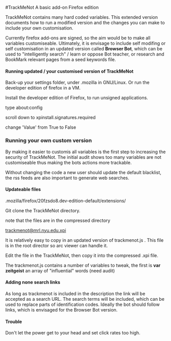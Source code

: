 #TrackMeNot
A basic add-on Firefox edition

TrackMeNot contains many hard coded variables. This extended version documents how to run a modified version and the changes you can make to include your own customisation.

Currently firefox add-ons are signed, so the aim would be to make all variables customiseable. Ultimately, it is envisage to include self modifing or self customisation in an updated version called **Browser Bot**, which can be used to "intelligently search" / learn or oppose Bot teacher, or research and BookMark relevant pages from a seed keywords file.

#### Running updated / your customised version of TrackMeNot

Back-up your settings folder, under .mozilla in GNU/Linux. Or run the developer edition of firefox in a VM.


Install the developer edition of Firefox, to run unsigned applications.

type about:config

scroll down to xpinstall.signatures.required 

change 'Value' from True to False

### Running your own custom version

By making it easier to customis all variables is the first step to increasing the security of TrackMeNot. The initial audit shows too many variables are not customiseable thus making the bots actions more trackable.

Without changing the code a new user should update the default blacklist, the rss feeds are also important to generate web searches.

#### Updateable files


.mozilla/firefox/20fzsdo8.dev-edition-default/extensions/

Git clone the TrackMeNot directory.

note that the files are in the compressed directory

trackmenot@mrl.nyu.edu.xpi

It is relatively easy to copy in an updated version of trackmenot.js . This file is in the root director so arc viewer can handle it.

Edit the file in the TrackMeNot, then copy it into the compressed .xpi file.

The trackmenot.js contains a number of variables to tweak, the first is **var zeitgeist** an array of "influential" words (need audit) 




#### Adding none search links

As long as trackmenot is included in the description the link will be accepted as a search URL. The search terms will be included, which can be used to replace parts of identification codes.
Ideally the bot should follow links, which is envisaged for the Browser Bot version.


#### Trouble

Don't let the power get to your head and set click rates too high.

